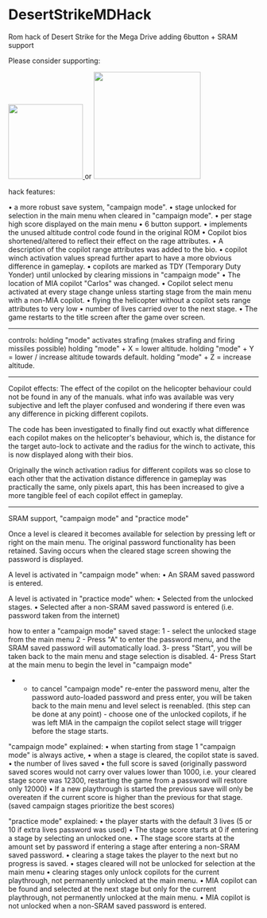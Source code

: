 # DesertStrikeMDHack
Rom hack of Desert Strike for the Mega Drive adding 6button + SRAM support

Please consider supporting:

<a href="https://www.buymeacoffee.com/nani16bit" target="_blank">
  <img src="https://cdn.buymeacoffee.com/buttons/v2/default-yellow.png" width="150" />
</a> 
or 
<a href="https://github.com/sponsors/irmaosver-e">
<img src="https://img.shields.io/badge/GitHub%20Sponsors-brightgreen" width="215" />
</a>

hack features:

• a more robust save system, "campaign mode".
• stage unlocked for selection in the main menu when cleared in "campaign mode".
• per stage high score displayed on the main menu
• 6 button support.
• implements the unused altitude control code found in the original ROM
• Copilot bios shortened/altered to reflect their effect on the rage attributes.
• A description of the copilot range attributes was added to the bio.
• copilot winch activation values spread further apart to have a more obvious difference in gameplay.
• copilots are marked as TDY (Temporary Duty Yonder) until unlocked by clearing missions in "campaign mode"
• The location of MIA copilot "Carlos" was changed.
• Copilot select menu activated at every stage change unless starting stage from the main menu with a non-MIA copilot.
• flying the helicopter without a copilot sets range attributes to very low
• number of lives carried over to the next stage.
• The game restarts to the title screen after the game over screen.

------------------------
controls:
holding "mode" activates strafing  (makes strafing and firing missiles possible)
holding "mode" + X = lower altitude.
holding "mode" + Y = lower / increase altitude towards default.
holding "mode" + Z = increase altitude.

---------------------
Copilot effects:
The effect of the copilot on the helicopter behaviour could not be found in any of the manuals. what info was available was very subjective and left the player confused and wondering if there even was any difference in picking different copilots. 

The code has been investigated to finally find out exactly what difference each copilot makes on the helicopter's behaviour, which is,  the distance for the target auto-lock to activate and the radius for the winch to activate, this is now displayed along with their bios.

Originally the winch activation radius for different copilots was so close to each other that the activation distance difference in gameplay was practically the same, only pixels apart, this has been increased to give a more tangible feel of each copilot effect in gameplay.

------------------
SRAM support, "campaign mode" and "practice mode"

Once a level is cleared it becomes available for selection by pressing left or right on the main menu.
The original password functionality has been retained.
Saving occurs when the cleared stage screen showing the password is displayed.

A level is activated in "campaign mode" when:
• An SRAM saved password is entered.

A level is activated in "practice mode" when:
• Selected from the unlocked stages.
• Selected after a non-SRAM saved password is entered  (i.e. password taken from the internet)

how to enter a "campaign mode" saved stage:
1 - select the unlocked stage from the main menu
2 - Press "A" to enter the password menu, and the SRAM saved password will automatically load.
3- press "Start",  you will be taken back to the main menu and stage selection is disabled.
4- Press Start at the main menu to begin the level in "campaign mode"
* -  to cancel "campaign mode" re-enter the password menu, alter the password auto-loaded password and press enter, you will be taken back to the main menu and level select is reenabled.
(this step can be done at any point) - choose one of the unlocked copilots, if he was left MIA in the campaign the copilot select stage will trigger before the stage starts.

"campaign mode" explained:
• when starting from stage 1 "campaign mode" is always active, 
• when a stage is cleared, the copilot state is saved.
• the number of lives saved
• the full score is saved (originally password saved scores would not carry over values lower than 1000, i.e. your cleared stage score was 12300, restarting the game from a password will restore only 12000) 
• If a new playthrough is started the previous save will only be overeaten if the current score is higher than the previous for that stage. (saved campaign stages prioritize the best scores)

"practice mode" explained:
• the player starts with the default 3 lives (5 or 10 if extra lives password was used)
• The stage score starts at 0 if entering a stage by selecting an unlocked one.
• The stage score starts at the amount set by password if entering a stage after entering a non-SRAM saved password.
• clearing a stage takes the player to the next but no progress is saved.
• stages cleared will not be unlocked for selection at the main menu
• clearing stages only unlock copilots for the current playthrough, not permanently unlocked at the main menu.
• MIA copilot can be found and selected at the next stage but only for the current playthrough, not permanently unlocked at the main menu.
• MIA copilot is not unlocked when a non-SRAM saved password is entered.
